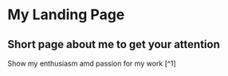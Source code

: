 # My Landing Page

## Short page about me to get your attention

Show my enthusiasm amd passion for my work [^1]